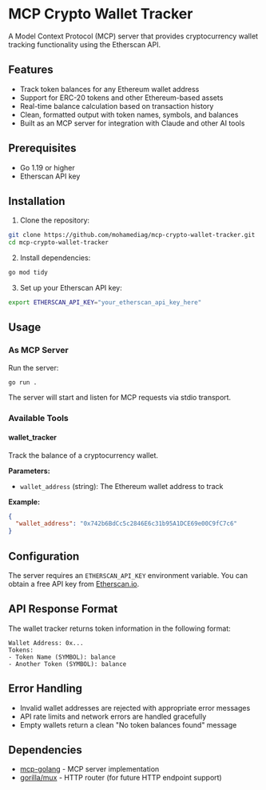 # MCP Crypto Wallet Tracker

A Model Context Protocol (MCP) server that provides cryptocurrency wallet tracking functionality using the Etherscan API.

## Features

- Track token balances for any Ethereum wallet address
- Support for ERC-20 tokens and other Ethereum-based assets
- Real-time balance calculation based on transaction history
- Clean, formatted output with token names, symbols, and balances
- Built as an MCP server for integration with Claude and other AI tools

## Prerequisites

- Go 1.19 or higher
- Etherscan API key

## Installation

1. Clone the repository:
```bash
git clone https://github.com/mohamediag/mcp-crypto-wallet-tracker.git
cd mcp-crypto-wallet-tracker
```

2. Install dependencies:
```bash
go mod tidy
```

3. Set up your Etherscan API key:
```bash
export ETHERSCAN_API_KEY="your_etherscan_api_key_here"
```

## Usage

### As MCP Server

Run the server:
```bash
go run .
```

The server will start and listen for MCP requests via stdio transport.

### Available Tools

#### wallet_tracker
Track the balance of a cryptocurrency wallet.

**Parameters:**
- `wallet_address` (string): The Ethereum wallet address to track

**Example:**
```json
{
  "wallet_address": "0x742b6BdCc5c2846E6c31b95A1DCE69e00C9fC7c6"
}
```

## Configuration

The server requires an `ETHERSCAN_API_KEY` environment variable. You can obtain a free API key from [Etherscan.io](https://etherscan.io/apis).

## API Response Format

The wallet tracker returns token information in the following format:

```
Wallet Address: 0x...
Tokens:
- Token Name (SYMBOL): balance
- Another Token (SYMBOL): balance
```

## Error Handling

- Invalid wallet addresses are rejected with appropriate error messages
- API rate limits and network errors are handled gracefully
- Empty wallets return a clean "No token balances found" message

## Dependencies

- [mcp-golang](https://github.com/metoro-io/mcp-golang) - MCP server implementation
- [gorilla/mux](https://github.com/gorilla/mux) - HTTP router (for future HTTP endpoint support)
